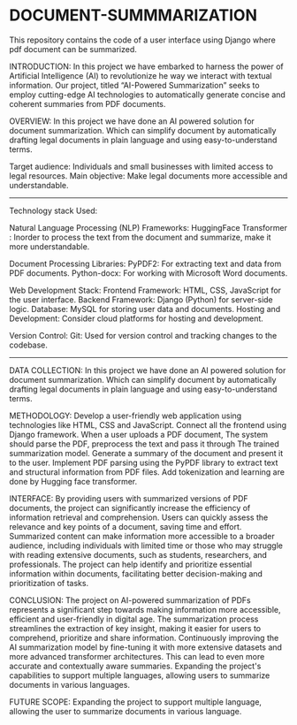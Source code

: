 # DOCUMENT-SUMMMARIZATION
This repository contains the code of a user interface using Django where pdf document can be summarized.

INTRODUCTION:
In this project we have embarked to harness the power of Artificial Intelligence (AI) to revolutionize he way we interact with textual information. Our project, titled “AI-Powered Summarization” seeks to employ cutting-edge AI technologies   to   automatically generate concise   and coherent summaries from PDF documents. 

OVERVIEW:
In this project we have done an AI powered solution for document summarization. Which can simplify document by automatically drafting legal documents in plain language and using easy-to-understand terms. 

Target audience: Individuals and small businesses with limited access to legal resources.
Main objective: Make legal documents more accessible and understandable.

***
Technology stack Used:

Natural Language Processing (NLP) Frameworks:
HuggingFace Transformer : Inorder to process the text from the document and summarize, make it more understandable.

Document Processing Libraries:
PyPDF2: For extracting text and data from PDF documents.
Python-docx: For working with Microsoft Word documents.

Web Development Stack:
Frontend Framework: HTML, CSS, JavaScript for the user interface.
Backend Framework: Django (Python) for server-side logic.
Database: MySQL for storing user data and documents.
Hosting and Development: Consider cloud platforms for hosting and development.

Version Control:
Git: Used for version control and tracking changes to the codebase.
***

DATA COLLECTION:
In this project we have done an AI powered solution for document summarization. Which can simplify document by automatically drafting legal documents in plain language and using easy-to-understand terms. 

METHODOLOGY:
Develop a user-friendly web application using technologies like HTML, CSS and JavaScript.
Connect all the frontend using Django framework.
When a user uploads a PDF document, The system should parse the PDF, preprocess the text and pass it through
The trained summarization model.
Generate a summary of the document and present it to the user. 
Implement PDF parsing using the PyPDF library to extract text and structural information from PDF files.
Add tokenization and learning are done by Hugging face transformer.

INTERFACE:
By providing users with summarized versions of PDF documents, the project can significantly increase the efficiency of information retrieval and comprehension. Users can quickly assess the relevance and key points of a document, saving time and effort. 
Summarized content can make information more accessible to a broader audience, including individuals with limited time or those who may struggle with reading extensive documents, such as students, researchers, and professionals.
The project can help identify and prioritize essential information within documents, facilitating better decision-making and prioritization of tasks.

CONCLUSION:
The project on AI-powered summarization of PDFs  represents a significant step towards making  information more accessible, efficient and user-friendly in digital age. The summarization process streamlines the extraction of key insight, making it easier for users to comprehend, prioritize and share information. Continuously improving the AI summarization model by fine-tuning it with more extensive datasets and more advanced transformer architectures. This can lead to even more accurate and contextually aware summaries.
Expanding the project's capabilities to support multiple languages, allowing users to summarize documents in various languages.

FUTURE SCOPE:
Expanding the project to support multiple language, allowing the user to summarize documents in various language.
